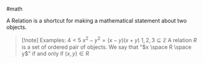 #math 

A Relation is a shortcut for making a mathematical statement about two objects.

>[!note] Examples:
$4<5$
$x^2-y^2 = (x-y)(x+y)$
${1,2,3} \subseteq \mathbb{Z}$
A relation $R$ is a set of ordered pair of objects. We say that "$x \space R \space y$" if and only if $(x,y) \in R$




